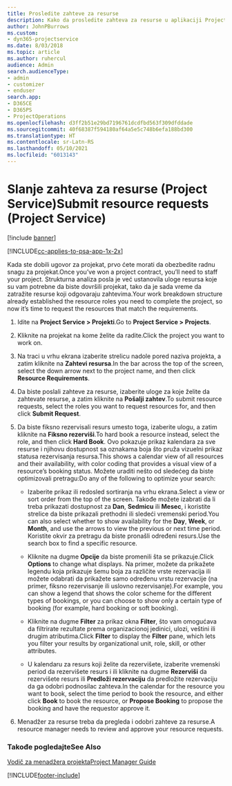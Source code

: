 ```yaml
---
title: Prosledite zahteve za resurse
description: Kako da prosledite zahteva za resurse u aplikaciji Project Service
author: JohnPBurrows
ms.custom:
- dyn365-projectservice
ms.date: 8/03/2018
ms.topic: article
ms.author: ruhercul
audience: Admin
search.audienceType:
- admin
- customizer
- enduser
search.app:
- D365CE
- D365PS
- ProjectOperations
ms.openlocfilehash: d3ff2b51e29bd7196761dcdfbd563f309dfddade
ms.sourcegitcommit: 40f68387f594180af64a5e5c748b6efa188bd300
ms.translationtype: HT
ms.contentlocale: sr-Latn-RS
ms.lasthandoff: 05/10/2021
ms.locfileid: "6013143"
---
```

# <a name="submit-resource-requests-project-service"></a><span data-ttu-id="d76bb-103">Slanje zahteva za resurse (Project Service)</span><span class="sxs-lookup"><span data-stu-id="d76bb-103">Submit resource requests (Project Service)</span></span>

[!include [banner](../includes/psa-now-project-operations.md)]

[!INCLUDE[cc-applies-to-psa-app-1x-2x](../includes/cc-applies-to-psa-app-1x-2x.md)]

<span data-ttu-id="d76bb-104">Kada ste dobili ugovor za projekat, prvo ćete morati da obezbedite radnu snagu za projekat.</span><span class="sxs-lookup"><span data-stu-id="d76bb-104">Once you’ve won a project contract, you’ll need to staff your project.</span></span> <span data-ttu-id="d76bb-105">Strukturna analiza posla je već ustanovila uloge resursa koje su vam potrebne da biste dovršili projekat, tako da je sada vreme da zatražite resurse koji odgovaraju zahtevima.</span><span class="sxs-lookup"><span data-stu-id="d76bb-105">Your work breakdown structure already established the resource roles you need to complete the project, so now it’s time to request the resources that match the requirements.</span></span>  
  
1.  <span data-ttu-id="d76bb-106">Idite na **Project Service > Projekti**.</span><span class="sxs-lookup"><span data-stu-id="d76bb-106">Go to **Project Service > Projects**.</span></span>  
  
2.  <span data-ttu-id="d76bb-107">Kliknite na projekat na kome želite da radite.</span><span class="sxs-lookup"><span data-stu-id="d76bb-107">Click the project you want to work on.</span></span>  
  
3.  <span data-ttu-id="d76bb-108">Na traci u vrhu ekrana izaberite strelicu nadole pored naziva projekta, a zatim kliknite na **Zahtevi resursa**.</span><span class="sxs-lookup"><span data-stu-id="d76bb-108">In the bar across the top of the screen, select the down arrow next to the project name, and then click **Resource Requirements**.</span></span>  
  
4.  <span data-ttu-id="d76bb-109">Da biste poslali zahteve za resurse, izaberite uloge za koje želite da zahtevate resurse, a zatim kliknite na **Pošalji zahtev**.</span><span class="sxs-lookup"><span data-stu-id="d76bb-109">To submit resource requests, select the roles you want to request resources for, and then click **Submit Request**.</span></span>  
  
5.  <span data-ttu-id="d76bb-110">Da biste fiksno rezervisali resurs umesto toga, izaberite ulogu, a zatim kliknite na **Fiksno rezerviši**.</span><span class="sxs-lookup"><span data-stu-id="d76bb-110">To hard book a resource instead, select the role, and then click **Hard Book**.</span></span> <span data-ttu-id="d76bb-111">Ovo pokazuje prikaz kalendara za sve resurse i njihovu dostupnost sa oznakama boja što pruža vizuelni prikaz statusa rezervisanja resursa.</span><span class="sxs-lookup"><span data-stu-id="d76bb-111">This shows a calendar view of all resources and their availability, with color coding that provides a visual view of a resource’s booking status.</span></span> <span data-ttu-id="d76bb-112">Možete uraditi nešto od sledećeg da biste optimizovali pretragu:</span><span class="sxs-lookup"><span data-stu-id="d76bb-112">Do any of the following to optimize your search:</span></span>  
  
    -   <span data-ttu-id="d76bb-113">Izaberite prikaz ili redosled sortiranja na vrhu ekrana.</span><span class="sxs-lookup"><span data-stu-id="d76bb-113">Select a view or sort order from the top of the screen.</span></span> <span data-ttu-id="d76bb-114">Takođe možete izabrati da li treba prikazati dostupnost za **Dan**, **Sedmicu** ili **Mesec**, i koristite strelice da biste prikazali prethodni ili sledeći vremenski period.</span><span class="sxs-lookup"><span data-stu-id="d76bb-114">You can also select whether to show availability for the **Day**, **Week**, or **Month**, and use the arrows to view the previous or next time period.</span></span> <span data-ttu-id="d76bb-115">Koristite okvir za pretragu da biste pronašli određeni resurs.</span><span class="sxs-lookup"><span data-stu-id="d76bb-115">Use the search box to find a specific resource.</span></span>  
  
    -   <span data-ttu-id="d76bb-116">Kliknite na dugme **Opcije** da biste promenili šta se prikazuje.</span><span class="sxs-lookup"><span data-stu-id="d76bb-116">Click **Options** to change what displays.</span></span> <span data-ttu-id="d76bb-117">Na primer, možete da prikažete legendu koja prikazuje šemu boja za različite vrste rezervacija ili možete odabrati da prikažete samo određenu vrstu rezervacije (na primer, fiksno rezervisanje ili uslovno rezervisanje).</span><span class="sxs-lookup"><span data-stu-id="d76bb-117">For example, you can show a legend that shows the color scheme for the different types of bookings, or you can choose to show only a certain type of booking (for example, hard booking or soft booking).</span></span>  
  
    -   <span data-ttu-id="d76bb-118">Kliknite na dugme **Filter** za prikaz okna **Filter**, što vam omogućava da filtrirate rezultate prema organizacionoj jedinici, ulozi, veštini ili drugim atributima.</span><span class="sxs-lookup"><span data-stu-id="d76bb-118">Click **Filter** to display the **Filter** pane, which lets you filter your results by organizational unit, role, skill, or other attributes.</span></span>  
  
    -   <span data-ttu-id="d76bb-119">U kalendaru za resurs koji želite da rezervišete, izaberite vremenski period da rezervišete resurs i ili kliknite na dugme **Rezerviši** da rezervišete resurs ili **Predloži rezervaciju** da predložite rezervaciju da ga odobri podnosilac zahteva.</span><span class="sxs-lookup"><span data-stu-id="d76bb-119">In the calendar for the resource you want to book, select the time period to book the resource, and either click **Book** to book the resource, or **Propose Booking** to propose the booking and have the requestor approve it.</span></span>  
  
6.  <span data-ttu-id="d76bb-120">Menadžer za resurse treba da pregleda i odobri zahteve za resurse.</span><span class="sxs-lookup"><span data-stu-id="d76bb-120">A resource manager needs to review and approve your resource requests.</span></span>  
  
### <a name="see-also"></a><span data-ttu-id="d76bb-121">Takođe pogledajte</span><span class="sxs-lookup"><span data-stu-id="d76bb-121">See Also</span></span>  
 [<span data-ttu-id="d76bb-122">Vodič za menadžera projekta</span><span class="sxs-lookup"><span data-stu-id="d76bb-122">Project Manager Guide</span></span>](../psa/project-manager-guide.md)


[!INCLUDE[footer-include](../includes/footer-banner.md)]